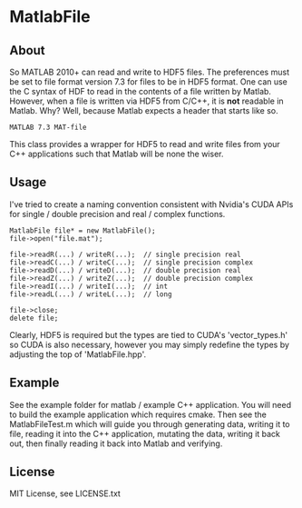 MatlabFile
==========

About
-----

So MATLAB 2010+ can read and write to HDF5 files.  The preferences must be set to file format version 7.3 for files
to be in HDF5 format.  One can use the C syntax of HDF to read in the contents of a file written by Matlab.  However,
when a file is written via HDF5 from C/C++, it is __not__ readable in Matlab.  Why?  Well, because Matlab expects a
header that starts like so.

    MATLAB 7.3 MAT-file

This class provides a wrapper for HDF5 to read and write files from your C++ applications such that Matlab will be
none the wiser.

Usage
-----

I've tried to create a naming convention consistent with Nvidia's CUDA APIs for single / double precision and
real / complex functions.

    MatlabFile file* = new MatlabFile();
    file->open("file.mat");

    file->readR(...) / writeR(...);  // single precision real
    file->readC(...) / writeC(...);  // single precision complex
    file->readD(...) / writeD(...);  // double precision real
    file->readZ(...) / writeZ(...);  // double precision complex
    file->readI(...) / writeI(...);  // int
    file->readL(...) / writeL(...);  // long

    file->close;
    delete file;

Clearly, HDF5 is required but the types are tied to CUDA's 'vector_types.h' so CUDA is also necessary, however
you may simply redefine the types by adjusting the top of 'MatlabFile.hpp'.

Example
-------

See the example folder for matlab / example C++ application.  You will need to build the example application
which requires cmake.  Then see the MatlabFileTest.m which will guide you through generating data, writing it
to file, reading it into the C++ application, mutating the data, writing it back out, then finally reading it
back into Matlab and verifying. 

License
-------

MIT License, see LICENSE.txt
